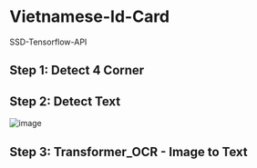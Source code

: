 # Vietnamese-Id-Card
SSD-Tensorflow-API

## Step 1: Detect 4 Corner

## Step 2: Detect Text
![image](https://github.com/M1nhHoang/Vietnamese-Id-Card/assets/106025710/71fc3caf-05ed-42a6-87da-947cd28c18fe)

## Step 3: Transformer_OCR - Image to Text
